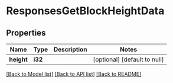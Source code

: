# ResponsesGetBlockHeightData

## Properties
Name | Type | Description | Notes
------------ | ------------- | ------------- | -------------
**height** | **i32** |  | [optional] [default to null]

[[Back to Model list]](../README.md#documentation-for-models) [[Back to API list]](../README.md#documentation-for-api-endpoints) [[Back to README]](../README.md)


